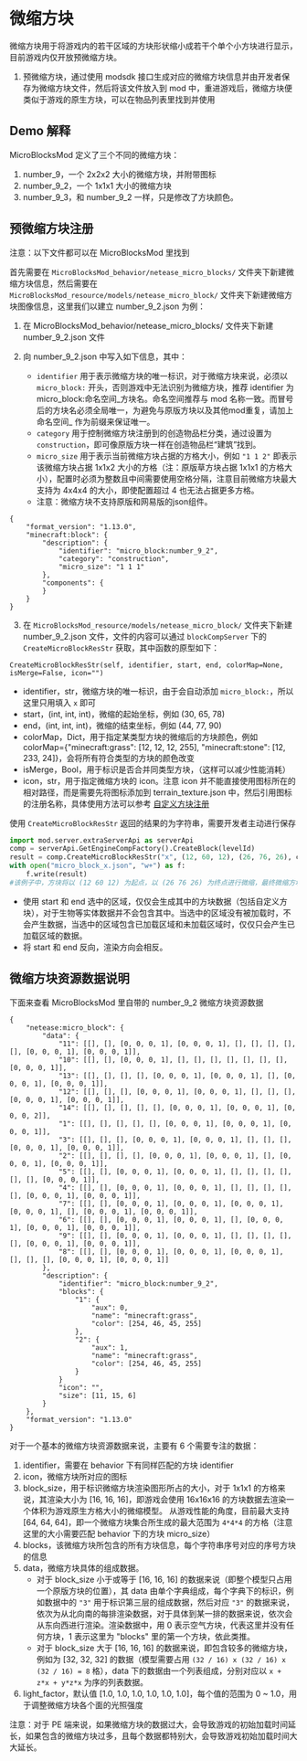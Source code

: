 ﻿---
front:
hard: 入门
time: 分钟
---

# 微缩方块

微缩方块用于将游戏内的若干区域的方块形状缩小成若干个单个小方块进行显示，目前游戏内仅开放预微缩方块。

1. 预微缩方块，通过使用 modsdk 接口生成对应的微缩方块信息并由开发者保存为微缩方块文件，然后将该文件放入到 mod 中，重进游戏后，微缩方块便类似于游戏的原生方块，可以在物品列表里找到并使用

## Demo 解释

MicroBlocksMod 定义了三个不同的微缩方块：

1. number_9，一个 2x2x2 大小的微缩方块，并附带图标
2. number_9_2，一个 1x1x1 大小的微缩方块
3. number_9_3，和 number_9_2 一样，只是修改了方块颜色。


## 预微缩方块注册

注意：以下文件都可以在 MicroBlocksMod 里找到

首先需要在 `MicroBlocksMod_behavior/netease_micro_blocks/` 文件夹下新建微缩方块信息，然后需要在 `MicroBlocksMod_resource/models/netease_micro_block/` 文件夹下新建微缩方块图像信息，这里我们以建立 number_9_2.json 为例：

1. 在 MicroBlocksMod_behavior/netease_micro_blocks/ 文件夹下新建 number_9_2.json 文件

2. 向 number_9_2.json 中写入如下信息，其中：

    - `identifier` 用于表示微缩方块的唯一标识，对于微缩方块来说，必须以 `micro_block:` 开头，否则游戏中无法识别为微缩方块，推荐 identifier 为 micro_block:命名空间_方块名。命名空间推荐与 mod 名称一致。而冒号后的方块名必须全局唯一，为避免与原版方块以及其他mod重复，请加上 命名空间_ 作为前缀来保证唯一。
    - `category` 用于控制微缩方块注册到的创造物品栏分类，通过设置为 `construction`，即可像原版方块一样在创造物品栏“建筑”找到。
    - `micro_size` 用于表示当前微缩方块占据的方格大小，例如 `"1 1 2"` 即表示该微缩方块占据 1x1x2 大小的方格（注：原版草方块占据 1x1x1 的方格大小），配置时必须为整数且中间需要使用空格分隔，注意目前微缩方块最大支持为 4x4x4 的大小，即使配置超过 4 也无法占据更多方格。
    - 注意：微缩方块不支持原版和网易版的json组件。

```
{
    "format_version": "1.13.0",
    "minecraft:block": {
        "description": {
            "identifier": "micro_block:number_9_2",
            "category": "construction",
            "micro_size": "1 1 1"
        },
        "components": {
        }
    }
}
```

3. 在 `MicroBlocksMod_resource/models/netease_micro_block/` 文件夹下新建 number_9_2.json 文件，文件的内容可以通过 `blockCompServer` 下的 `CreateMicroBlockResStr` 获取，其中函数的原型如下：

`CreateMicroBlockResStr(self, identifier, start, end, colorMap=None, isMerge=False, icon="")`

- identifier，str，微缩方块的唯一标识，由于会自动添加 `micro_block:`，所以这里只用填入 `x` 即可
- start，(int, int, int)，微缩的起始坐标，例如 (30, 65, 78)
- end，(int, int, int)，微缩的结束坐标，例如 (44, 77, 90)
- colorMap，Dict，用于指定某类型方块的微缩后的方块颜色，例如 colorMap={"minecraft:grass": [12, 12, 12, 255], "minecraft:stone": [12, 233, 24]}，会将所有符合类型的方块的颜色改变
- isMerge，Bool，用于标识是否合并同类型方块，（这样可以减少性能消耗）
- icon，str，用于指定微缩方块的 icon。注意 icon 并不能直接使用图标所在的相对路径，而是需要先将图标添加到 terrain_texture.json 中，然后引用图标的注册名称，具体使用方法可以参考 [自定义方块注册](https://mc.163.com/mcstudio/mc-dev/MCDocs/2-ModSDK%E6%A8%A1%E7%BB%84%E5%BC%80%E5%8F%91/03-%E8%87%AA%E5%AE%9A%E4%B9%89%E6%B8%B8%E6%88%8F%E5%86%85%E5%AE%B9/05-%E8%87%AA%E5%AE%9A%E4%B9%89%E6%96%B9%E5%9D%97/0-%E8%87%AA%E5%AE%9A%E4%B9%89%E6%96%B9%E5%9D%97%E6%A6%82%E8%BF%B0.html)

使用 `CreateMicroBlockResStr` 返回的结果的为字符串，需要开发者主动进行保存

```python
import mod.server.extraServerApi as serverApi
comp = serverApi.GetEngineCompFactory().CreateBlock(levelId)
result = comp.CreateMicroBlockResStr("x", (12, 60, 12), (26, 76, 26), colorMap={'minecraft:grass': [12, 22, 123, 255]}, isMerge=True, icon="micro_block_datiangou")
with open("micro_block_x.json", "w+") as f:
    f.write(result)
#该例子中，方块将以 (12 60 12) 为起点，以 (26 76 26) 为终点进行微缩，最终微缩方块里所有草方块的颜色为 rgba(12,22,123,255)，实际显示颜色会依据环境光照微调，物品栏里的图标为 terrain_texture.json 里 micro_block_datiangou 对应的图片。
```

- 使用 start 和 end 选中的区域，仅仅会生成其中的方块数据（包括自定义方块），对于生物等实体数据并不会包含其中。当选中的区域没有被加载时，不会产生数据，当选中的区域包含已加载区域和未加载区域时，仅仅只会产生已加载区域的数据。
- 将 start 和 end 反向，渲染方向会相反。

## 微缩方块资源数据说明

下面来查看 MicroBlocksMod 里自带的 number_9_2 微缩方块资源数据

```
{
    "netease:micro_block": {
        "data": {
            "11": [[], [], [0, 0, 0, 1], [0, 0, 0, 1], [], [], [], [], [], [0, 0, 0, 1], [0, 0, 0, 1]],
            "10": [[], [], [0, 0, 0, 1], [], [], [], [], [], [], [], [0, 0, 0, 1]],
            "13": [[], [], [], [], [0, 0, 0, 1], [0, 0, 0, 1], [], [0, 0, 0, 1], [0, 0, 0, 1]],
            "12": [[], [], [], [0, 0, 0, 1], [0, 0, 0, 1], [], [], [], [0, 0, 0, 1], [0, 0, 0, 1]],
            "14": [[], [], [], [], [], [0, 0, 0, 1], [0, 0, 0, 1], [0, 0, 0, 2]],
            "1": [[], [], [], [], [], [0, 0, 0, 1], [0, 0, 0, 1], [0, 0, 0, 1]],
            "3": [[], [], [], [0, 0, 0, 1], [0, 0, 0, 1], [], [], [], [0, 0, 0, 1], [0, 0, 0, 1]],
            "2": [[], [], [], [], [0, 0, 0, 1], [0, 0, 0, 1], [], [0, 0, 0, 1], [0, 0, 0, 1]],
            "5": [[], [], [0, 0, 0, 1], [0, 0, 0, 1], [], [], [], [], [], [], [0, 0, 0, 1]],
            "4": [[], [], [0, 0, 0, 1], [0, 0, 0, 1], [], [], [], [], [], [0, 0, 0, 1], [0, 0, 0, 1]],
            "7": [[], [], [0, 0, 0, 1], [0, 0, 0, 1], [0, 0, 0, 1], [0, 0, 0, 1], [], [0, 0, 0, 1], [0, 0, 0, 1]],
            "6": [[], [], [0, 0, 0, 1], [0, 0, 0, 1], [], [0, 0, 0, 1], [0, 0, 0, 1], [0, 0, 0, 1]],
            "9": [[], [], [0, 0, 0, 1], [0, 0, 0, 1], [], [], [], [], [], [0, 0, 0, 1], [0, 0, 0, 1]],
            "8": [[], [], [0, 0, 0, 1], [0, 0, 0, 1], [0, 0, 0, 1], [], [], [], [0, 0, 0, 1], [0, 0, 0, 1]]
        },
        "description": {
            "identifier": "micro_block:number_9_2",
            "blocks": {
                "1": {
                    "aux": 0,
                    "name": "minecraft:grass",
                    "color": [254, 46, 45, 255]
                },
                "2": {
                    "aux": 1,
                    "name": "minecraft:grass",
                    "color": [254, 46, 45, 255]
                }
            }
            "icon": "",
            "size": [11, 15, 6]
        }
    },
    "format_version": "1.13.0"
}
```

对于一个基本的微缩方块资源数据来说，主要有 6 个需要专注的数据：

1. identifier，需要在 behavior 下有同样匹配的方块 identifier
2. icon，微缩方块所对应的图标
3. block_size，用于标识微缩方块渲染图形所占的大小，对于 1x1x1 的方格来说，其渲染大小为 [16, 16, 16]，即游戏会使用 16x16x16 的方块数据去渲染一个体积为游戏原生方格大小的微缩模型。 从游戏性能的角度，目前最大支持 [64, 64, 64]，即一个微缩方块集合所生成的最大范围为 `4*4*4` 的方格（注意这里的大小需要匹配 behavior 下的方块 micro_size）
4. blocks，该微缩方块所包含的所有方块信息，每个字符串序号对应的序号方块的信息
5. data，微缩方块具体的组成数据。
    - 对于 block_size 小于或等于 [16, 16, 16] 的数据来说（即整个模型只占用一个原版方块的位置），其 data 由单个字典组成，每个字典下的标识，例如数据中的 `"3"` 用于标识第三层的组成数据，然后对应 `"3"` 的数据来说，依次为从北向南的每排渲染数据，对于具体到某一排的数据来说，依次会从东向西进行渲染。渲染数据中，用 0 表示空气方块，代表这里并没有任何方块，1 表示这里为 "blocks" 里的第一个方块，依此类推。
    - 对于 block_size 大于 [16, 16, 16] 的数据来说，即包含较多的微缩方块，例如为 [32, 32, 32] 的数据（模型需要占用 `(32 / 16) x (32 / 16) x (32 / 16) = 8` 格），data 下的数据由一个列表组成，分别对应以 `x + z*x + y*z*x` 为序的列表数据。
6. light_factor，默认值 [1.0, 1.0, 1.0, 1.0, 1.0, 1.0]，每个值的范围为 0 ~ 1.0，用于调整微缩方块各个面的光照强度

注意：对于 PE 端来说，如果微缩方块的数据过大，会导致游戏的初始加载时间延长，如果包含的微缩方块过多，且每个数据都特别大，会导致游戏初始加载时间大大延长。


